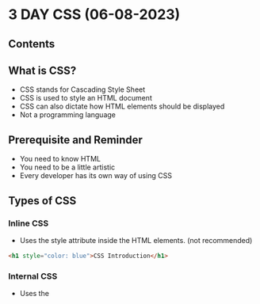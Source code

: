 # 3 DAY CSS (06-08-2023)

## Contents

## What is CSS?
- CSS stands for Cascading Style Sheet
- CSS is used to style an HTML document
- CSS can also dictate how HTML elements should be displayed
- Not a programming language

## Prerequisite and Reminder
- You need to know HTML
- You need to be a little artistic
- Every developer has its own way of using CSS

## Types of CSS
### Inline CSS
- Uses the style attribute inside the HTML elements. (not recommended)
```html
<h1 style="color: blue">CSS Introduction</h1>
```
### Internal CSS
- Uses the <style> element inside the <head> of the HTML page.
 ```html
<head>
  <style type="text/css">
    h1 {
        color: green;
    }
  </style>
</head>
<body>
  <h1>CSS Introduction</h1>
</body>
```
### External CSS
- Uses an external CSS file which is linked by the <link> element inside the <head> of the HTML page.
 #### HTML file
 ```html
 <head>
  <link rel="stylesheet" href="css/style.css">
</head>
 ```
 #### CSS file
 ```css
body {
   font-family: 'Lato', sans-serif;
}
 ```
 
## ID vs Class: Targeting and Usage

In CSS, both IDs and classes are used for targeting specific elements, but they have distinct characteristics and purposes. Here's a comparison of IDs and classes, along with examples of how to target them:

### ID Selector

- Represents a unique identifier for an element.
- Denoted by the `#` symbol followed by the ID name.

Example:
```css
#my-id {
  /* Styles applied to the element with ID 'my-id' */
}
 ```
 
### Class Selector
- Represents a group or category of elements. Denoted by a dot (.) followed by the class name.
 
Example:
```css
.my-class {
  /* Styles applied to all elements with the class 'my-class' */
}
```
> To target an element by ID, use the ID selector with the corresponding ID name. For example, if you have an element with the ID of my-id, you can target it using #my-id in your CSS.
>
> To target elements by class, use the class selector with the corresponding class name. For example, if you have multiple elements with the class of my-class, you can target them using .my-class in your CSS.
>
> Remember to replace my-id and my-class with the actual ID and class names used in your HTML code.



 
## CSS Anatomy
> Knowing about CSS anatomy is important because it provides a structured understanding of the different components and terminology used in CSS. Understanding the roles and relationships between selectors, pseudo-?
> classes, declarations, property names, and property values helps in writing more efficient and targeted CSS code. It allows developers to style specific elements, apply different styles based on element states, and 
> control various aspects of element appearance and behavior.
 
 ![CSS Anatomy](images/cssanatomy3.png)
 
 | Term            | Description                                                     |
|-----------------|-----------------------------------------------------------------|
| Selector        | Specifies which HTML elements the CSS rules will be applied to.  |
| Pseudo Class    | Represents a specific state or condition of an element.          |
| Declaration     | Consists of a property name and value, separated by a colon.     |
| Property Name   | Identifies the specific CSS property to be modified.             |
| Property Value  | Specifies the desired value for the corresponding property.      |
 
 
## What is CSS Selector

CSS Selector is a pattern used to select and style specific elements on a web page. Selectors allow you to target elements based on their attributes, types, classes, or relationships with other elements.

There are five categories of CSS selectors:

| Category          | Function and Example                                               |
|-------------------|-------------------------------------------------------------------|
| Type Selector     | Targets elements based on their element type.                     |
| Class Selector    | Targets elements based on their class attribute.                  |
| ID Selector       | Targets elements based on their ID attribute.                     |
| Attribute Selector | Targets elements based on their attribute values.                 |
| Pseudo-class Selector | Targets elements based on special states or conditions.           |

### Type Selector
Type selector targets elements based on their element type.

Example: Select all `<h1>` elements on the page.
```css
h1 {
  color: red;
}
 ```
### Class Selector
Class selector targets elements based on their class attribute.

Example: Select all elements with the class "highlight".
```css
 .highlight {
  background-color: yellow;
}
```
### ID Selector
ID selector targets elements based on their ID attribute.

Example: Select the element with the ID "logo".
```css
 #logo {
  width: 100px;
}
```
### Attribute Selector
Attribute selector targets elements based on their attribute values.

Example: Select all elements with the attribute "target" set to "_blank".
 ```css
 [target="_blank"] {
  text-decoration: underline;
}
```
### Pseudo-class Selector
Pseudo-class selector targets elements based on special states or conditions.

Example: Select the first child of an element.
```css
 :first-child {
  font-weight: bold;
}
```
## CSS Combinators

A combinator is something that explains the relationship between the selectors.

A CSS selector can contain more than one simple selector. Between the simple selectors, we can include a combinator.

There are four different combinators in CSS:

| Combinator              | Description                                            | Example                                          |
|-------------------------|--------------------------------------------------------|--------------------------------------------------|
| Descendant Selector     | Matches all elements that are descendants of a specified element. | `div p` { background-color: yellow; }           |
| Child Selector          | Selects all elements that are the children of a specified element. | `parent > child` { /* CSS rules */ }            |
| Adjacent Sibling Selector | Selects an element that is directly after another specific element. | `element + sibling` { /* CSS rules */ }         |
| General Sibling Selector | Selects all elements that are next siblings of a specified element. | `element ~ sibling` { /* CSS rules */ }         |

![CSS Box Model](images/css_box_model.png)

 
 ### How to Comment
 ```css
 /* This is a comment */
 ```
 
 ### The Root Selector
 ```css
 * {
   font-size: 20px;
}
 ```
 ### Ways to set a color
 ```css
 /* Color Name */
 h1 {
   color: red;
}
/* Hexadecimal */
 h1 {
   color: #ff0000;
}
/* RGB */
 h1 {
   color: rgb(255, 255, 0);
}
```




